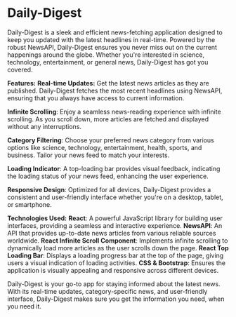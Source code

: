 # Daily-Digest
Daily-Digest is a sleek and efficient news-fetching application designed to keep you updated with the latest headlines in real-time. Powered by the robust NewsAPI, Daily-Digest ensures you never miss out on the current happenings around the globe. Whether you're interested in science, technology, entertainment, or general news, Daily-Digest has got you covered.

**Features:**
**Real-time Updates:** Get the latest news articles as they are published. Daily-Digest fetches the most recent headlines using NewsAPI, ensuring that you always have access to current information.

**Infinite Scrolling**: Enjoy a seamless news-reading experience with infinite scrolling. As you scroll down, more articles are fetched and displayed without any interruptions.

**Category Filtering**: Choose your preferred news category from various options like science, technology, entertainment, health, sports, and business. Tailor your news feed to match your interests.

**Loading Indicator**: A top-loading bar provides visual feedback, indicating the loading status of your news feed, enhancing the user experience.

**Responsive Design**: Optimized for all devices, Daily-Digest provides a consistent and user-friendly interface whether you're on a desktop, tablet, or smartphone.

**Technologies Used:**
**React**: A powerful JavaScript library for building user interfaces, providing a seamless and interactive experience.
**NewsAPI**: An API that provides up-to-date news articles from various reliable sources worldwide.
**React Infinite Scroll Component**: Implements infinite scrolling to dynamically load more articles as the user scrolls down the page.
**React Top Loading Bar**: Displays a loading progress bar at the top of the page, giving users a visual indication of loading activities.
**CSS & Bootstrap**: Ensures the application is visually appealing and responsive across different devices.

Daily-Digest is your go-to app for staying informed about the latest news. With its real-time updates, category-specific news, and user-friendly interface, Daily-Digest makes sure you get the information you need, when you need it.
